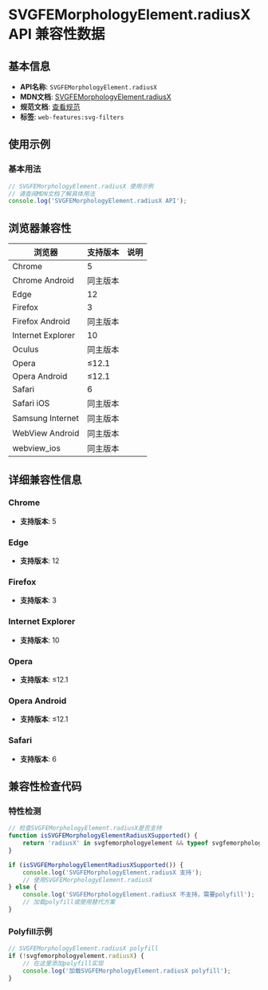 # SVGFEMorphologyElement.radiusX API 兼容性数据

## 基本信息

- **API名称**: `SVGFEMorphologyElement.radiusX`
- **MDN文档**: [SVGFEMorphologyElement.radiusX](https://developer.mozilla.org/docs/Web/API/SVGFEMorphologyElement/radiusX)
- **规范文档**: [查看规范](https://drafts.fxtf.org/filter-effects/#dom-svgfemorphologyelement-radiusx)
- **标签**: `web-features:svg-filters`

## 使用示例

### 基本用法

```javascript
// SVGFEMorphologyElement.radiusX 使用示例
// 请查阅MDN文档了解具体用法
console.log('SVGFEMorphologyElement.radiusX API');
```

## 浏览器兼容性

| 浏览器 | 支持版本 | 说明 |
|--------|----------|------|
| Chrome | 5 |  |
| Chrome Android | 同主版本 |  |
| Edge | 12 |  |
| Firefox | 3 |  |
| Firefox Android | 同主版本 |  |
| Internet Explorer | 10 |  |
| Oculus | 同主版本 |  |
| Opera | ≤12.1 |  |
| Opera Android | ≤12.1 |  |
| Safari | 6 |  |
| Safari iOS | 同主版本 |  |
| Samsung Internet | 同主版本 |  |
| WebView Android | 同主版本 |  |
| webview_ios | 同主版本 |  |

## 详细兼容性信息

### Chrome

- **支持版本**: 5

### Edge

- **支持版本**: 12

### Firefox

- **支持版本**: 3

### Internet Explorer

- **支持版本**: 10

### Opera

- **支持版本**: ≤12.1

### Opera Android

- **支持版本**: ≤12.1

### Safari

- **支持版本**: 6

## 兼容性检查代码

### 特性检测

```javascript
// 检查SVGFEMorphologyElement.radiusX是否支持
function isSVGFEMorphologyElementRadiusXSupported() {
    return 'radiusX' in svgfemorphologyelement && typeof svgfemorphologyelement.radiusX === 'function';
}

if (isSVGFEMorphologyElementRadiusXSupported()) {
    console.log('SVGFEMorphologyElement.radiusX 支持');
    // 使用SVGFEMorphologyElement.radiusX
} else {
    console.log('SVGFEMorphologyElement.radiusX 不支持，需要polyfill');
    // 加载polyfill或使用替代方案
}
```

### Polyfill示例

```javascript
// SVGFEMorphologyElement.radiusX polyfill
if (!svgfemorphologyelement.radiusX) {
    // 在这里添加polyfill实现
    console.log('加载SVGFEMorphologyElement.radiusX polyfill');
}
```

